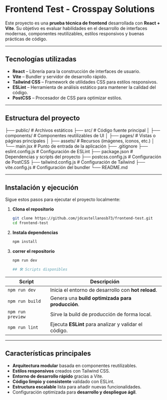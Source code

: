 # Frontend Test - Crosspay Solutions

Este proyecto es una **prueba técnica de frontend** desarrollada con **React + Vite**. Su objetivo es evaluar habilidades en el desarrollo de interfaces modernas, componentes reutilizables, estilos responsivos y buenas prácticas de código.

---

##  Tecnologías utilizadas

-  **React** – Librería para la construcción de interfaces de usuario.  
-  **Vite** – Bundler y servidor de desarrollo rápido.  
-  **Tailwind CSS** – Framework de utilidades CSS para estilos responsivos.  
-  **ESLint** – Herramienta de análisis estático para mantener la calidad del código.  
-  **PostCSS** – Procesador de CSS para optimizar estilos.

---

##  Estructura del proyecto
├── public/ # Archivos estáticos
├── src/ # Código fuente principal
│ ├── components/ # Componentes reutilizables de UI
│ ├── pages/ # Vistas o páginas principales
│ ├── assets/ # Recursos (imágenes, íconos, etc.)
│ └── main.jsx # Punto de entrada de la aplicación
├── .gitignore
├── eslint.config.js # Configuración de ESLint
├── package.json # Dependencias y scripts del proyecto
├── postcss.config.js # Configuración de PostCSS
├── tailwind.config.js # Configuración de Tailwind
├── vite.config.js # Configuración del bundler
└── README.md


---

##  Instalación y ejecución

Sigue estos pasos para ejecutar el proyecto localmente:


1. **Clona el repositorio**
   ```bash
   git clone https://github.com/jdcastellanosb73/frontend-test.git
   cd frontend-test
2. **Instala dependencias**
   ```bash
   npm install
2. **correr el repositorio**
   ```bash
   npm run dev

   ## 🛠️ Scripts disponibles

| Script | Descripción |
|--------|-------------|
| `npm run dev` | Inicia el entorno de desarrollo con **hot reload**. |
| `npm run build` | Genera una **build optimizada para producción**. |
| `npm run preview` | Sirve la build de producción de forma local. |
| `npm run lint` | Ejecuta **ESLint** para analizar y validar el código. |

---

##  Características principales

-  **Arquitectura modular** basada en componentes reutilizables.  
-  **Estilos responsivos** creados con Tailwind CSS.  
-  **Entorno de desarrollo rápido** gracias a Vite.  
-  **Código limpio y consistente** validado con ESLint.  
-  **Estructura escalable** lista para añadir nuevas funcionalidades.  
-  Configuración optimizada para **desarrollo y despliegue ágil**.